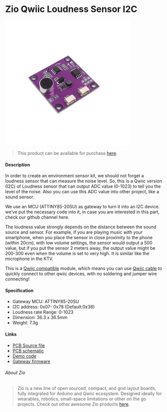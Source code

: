 # Zio Qwiic Loudness Sensor I2C

![](loudness.jpg)

> This product can be available for purchase [here](https://www.smart-prototyping.com/Zio-Qwiic-Loudness-Sensor-I2C).



#### Description

In order to create an environment sensor kit, we should not forget a loudness sensor that can measure the noise level. So, this is a Qwiic version (I2C) of Loudness sensor that can output ADC value (0-1023) to tell you the level of the noise. Also you can use this ADC value into other project, like a sound sensor.


We use an MCU (ATTINY85-20SU) as gateway to turn it into an I2C device. we’ve put the necessary code into it, in case you are interested in this part, check our github channel here. 


The loudness value strongly depends on the distance between the sound source and sensor. For example, if you are playing music with your smartphone, when you place the sensor in close proximity to the phone (within 20cm), with low volume settings, the sensor would output a 500 value, but if you put the sensor 2 meters away, the output value might be 200-300 even when the volume is set to very high. It is similar like the microphone in the KTV. 


This is a [Qwiic compatible](https://www.smart-prototyping.com/Qwiic.html) module, which means you can use [Qwiic cable](https://www.smart-prototyping.com/zio-cables) to quickly connect to other qwiic devices, with no soldering and jumper wire connecting!


#### Specification

* Gateway MCU: ATTINY85-20SU
* I2C address: 0x07- 0x78 (Default:0x38)
* Loudness rate Range: 0-1023
* Dimension: 36.3 x 36.5mm
* Weight: 7.3g


#### Links

* [PCB Source file](https://github.com/ZIOCC/Zio-Qwiic-Loudness-Sensor-I2C)
* [PCB schematic](https://github.com/ZIOCC/Zio-Qwiic-Loudness-Sensor-I2C/blob/master/zio%20qwiic%20loudness%20sensor%20schematic.pdf)
* [Demo code](https://github.com/ZIOCC/Zio-Qwiic-Loudness-Sensor-I2C/tree/master/Codes/Qwiic%20Loudness%20Sensor%20Examples)
* [Gateway firmware](https://github.com/ZIOCC/Zio-Qwiic-Loudness-Sensor-I2C/tree/master/Codes/Qwiic_Loudness_Sensor_Firmware/Qwiic_Loudness_Sensor_Firmware)





###### About Zio
> Zio is a new line of open sourced, compact, and grid layout boards, fully integrated for Arduino and Qwiic ecosystem. Designed ideally for wearables, robotics, small-space limitations or other on the go projects. Check out other awesome Zio products [here](https://www.smart-prototyping.com/Zio).
